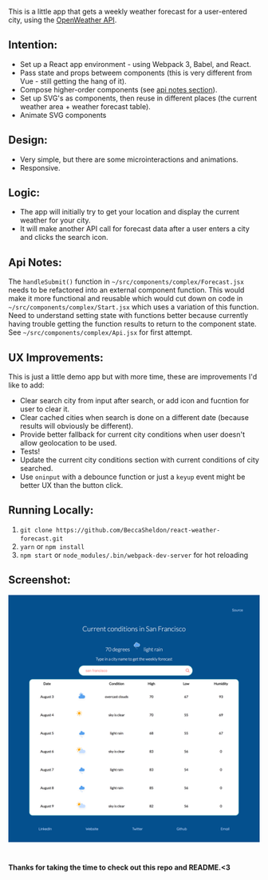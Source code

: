 This is a little app that gets a weekly weather forecast for a user-entered city, using the [OpenWeather API](http://openweathermap.org/api).

## Intention:
- Set up a React app environment - using Webpack 3, Babel, and React.
- Pass state and props betweem components (this is very different from Vue - still getting the hang of it).
- Compose higher-order components (see [api notes section](#api-notes)).
- Set up SVG's as components, then reuse in different places (the current weather area + weather forecast table).
- Animate SVG components

## Design:
- Very simple, but there are some microinteractions and animations.
- Responsive.

## Logic:
- The app will initially try to get your location and display the current weather for your city.
- It will make another API call for forecast data after a user enters a city and clicks the search icon.

## Api Notes:
The `handleSubmit()` function in `~/src/components/complex/Forecast.jsx` needs to be refactored into an external component function. This would make it more functional and reusable which would cut down on code in `~/src/components/complex/Start.jsx` which uses a variation of this function. Need to understand setting state with functions better because currently having trouble getting the function results to return to the component state. See `~/src/components/complex/Api.jsx` for first attempt.

## UX Improvements:
This is just a little demo app but with more time, these are improvements I'd like to add:
- Clear search city from input after search, or add icon and fucntion for user to clear it.
- Clear cached cities when search is done on a different date (because results will obviously be different).
- Provide better fallback for current city conditions when user doesn't allow geolocation to be used.
- Tests!
- Update the current city conditions section with current conditions of city searched.
- Use `oninput` with a debounce function or just a `keyup` event might be better UX than the button click.

## Running Locally:
1. `git clone https://github.com/BeccaSheldon/react-weather-forecast.git`
2. `yarn` or `npm install`
3. `npm start` or `node_modules/.bin/webpack-dev-server` for hot reloading

## Screenshot:
![](screenshot.png)

#
####  Thanks for taking the time to check out this repo and README.<3
#